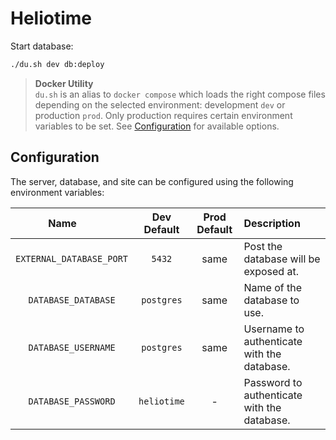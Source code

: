 # Heliotime

<!-- TODO: add getting started, deploy, etc.-->

Start database:

```sh
./du.sh dev db:deploy
```

> **Docker Utility** <br>
> `du.sh` is an alias to `docker compose` which loads the right compose files depending on the selected environment:
> development `dev` or production `prod`. Only production requires certain environment variables to be set.
> See [Configuration](#configuration) for available options.

## Configuration

The server, database, and site can be configured using the following environment variables:

| <div style="width:150px">Name</div> | Dev Default | Prod Default | Description                                 |
| :---------------------------------: | :---------: | :----------: | :------------------------------------------ |
|      `EXTERNAL_DATABASE_PORT`       |   `5432`    |     same     | Post the database will be exposed at.       |
|         `DATABASE_DATABASE`         | `postgres`  |     same     | Name of the database to use.                |
|         `DATABASE_USERNAME`         | `postgres`  |     same     | Username to authenticate with the database. |
|         `DATABASE_PASSWORD`         | `heliotime` |      -       | Password to authenticate with the database. |
